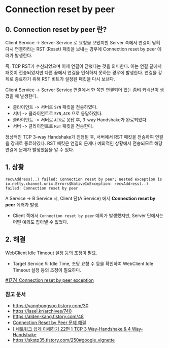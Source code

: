 # **Connection reset by peer**

## 0. Connection reset by peer 란? 

Client Service -> Server Service 로 요청을 보냈지만 Server 쪽에서 연결이 닫혀 다시 연결하라는 RST (Reset) 패킷을 보내는 경우에 Connection reset by peer 에러가 발생한다.

즉, TCP RST가 수신되었으며 이제 연결이 닫혔다는 것을 의미한다. 이는 연결 끝에서 패킷이 전송되었지만 다른 끝에서 연결을 인식하지 못하는 경우에 발생한다. 연결을 강제로 종료하기 위해 RST 비트가 설정된 패킷을 다시 보낸다.

Client Service -> Server Service 연결에서 한 쪽만 연결되어 있는 좀비 커넥션이 생겼을 때 발생한다.

- 클라이언트 -> 서버로 `SYN` 패킷을 전송하였다.
- 서버 -> 클라이언트로 `SYN,ACK` 으로 응답하였다.
- 클라이언트 -> 서버로 `ACK`로 응답 후, 3-way Handshake가 완료되었다.
- 서버 -> 클라이언트로 `RST` 패킷을 전송한다.

정상적인 TCP 3-way Handshake가 진행된 후, 서버에서 RST 패킷을 전송하여 연결을 강제로 종료하였다. RST 패킷은 연결의 문제나 예외적인 상황에서 전송되므로 해당 연결에 문제가 발생했음을 알 수 있다.



## 1. 상황

~~~
recvAddress(..) failed: Connection reset by peer; nested exception is io.netty.channel.unix.Errors$NativeIoException: recvAddress(..) failed: Connection reset by peer
~~~

A Service -> B Service 시, Client 단(A Service) 에서 **Connection reset by peer** 에러가 발생.

- Client 쪽에서 `Connection reset by peer` 예외가 발생했지만, Server 단에서는 어떤 예외도 잡아낼 수 없었다.



## 2. 해결

WebClient Idle Timeout 설정 등의 조정이 필요.

- Target Service 의 Idle Time, 초당 요청 수 등을 확인하여 WebClient Idle Timeout 설정 등의 조정이 필요하다.

[#1774 Connection reset by peer exception](https://github.com/reactor/reactor-netty/issues/1774)



### 참고 문서

- <https://yangbongsoo.tistory.com/30>
- <https://lasel.kr/archives/740>
- <https://alden-kang.tistory.com/48>
- [Connection Reset by Peer 문제 해결](https://velog.io/@youngerjesus/Connection-Reset-by-Peer-%EB%AC%B8%EC%A0%9C-%ED%95%B4%EA%B2%B0)
- [[ 네트워크 쉽게 이해하기 22편 ] TCP 3 Way-Handshake & 4 Way-Handshake](https://mindnet.tistory.com/entry/%EB%84%A4%ED%8A%B8%EC%9B%8C%ED%81%AC-%EC%89%BD%EA%B2%8C-%EC%9D%B4%ED%95%B4%ED%95%98%EA%B8%B0-22%ED%8E%B8-TCP-3-WayHandshake-4-WayHandshake)
- https://skstp35.tistory.com/250#google_vignette
